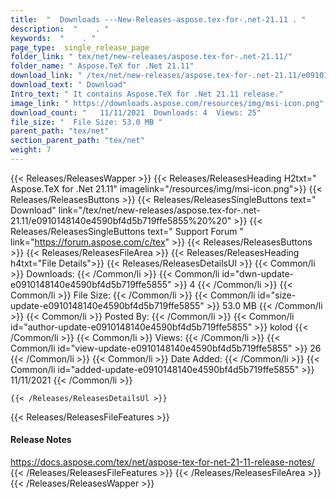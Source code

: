 ```yaml
---
title:  "  Downloads ---New-Releases-aspose.tex-for-.net-21.11 . " 
description:  "    . " 
keywords:  "    . " 
page_type:  single_release_page
folder_link: " tex/net/new-releases/aspose.tex-for-.net-21.11/"
folder_name: " Aspose.TeX for .Net 21.11"
download_link: " /tex/net/new-releases/aspose.tex-for-.net-21.11/e0910148140e4590bf4d5b719ffe5855"
download_text: " Download"
Intro_text: " It contains Aspose.TeX for .Net 21.11 release."
image_link: " https://downloads.aspose.com/resources/img/msi-icon.png"
download_count: "   11/11/2021  Downloads: 4  Views: 25"
file_size: "  File Size: 53.0 MB "
parent_path: "tex/net"
section_parent_path: "tex/net"
weight: 7 
---
```


{{< Releases/ReleasesWapper >}}
  {{< Releases/ReleasesHeading H2txt=" Aspose.TeX for .Net 21.11" imagelink="/resources/img/msi-icon.png">}}
  {{< Releases/ReleasesButtons >}}
    {{< Releases/ReleasesSingleButtons text=" Download" link="/tex/net/new-releases/aspose.tex-for-.net-21.11/e0910148140e4590bf4d5b719ffe5855%20%20" >}}
    {{< Releases/ReleasesSingleButtons text=" Support Forum " link="https://forum.aspose.com/c/tex" >}}
  {{< Releases/ReleasesButtons >}}
  {{< Releases/ReleasesFileArea >}}
    {{< Releases/ReleasesHeading h4txt="File Details">}}
    {{< Releases/ReleasesDetailsUl >}}
            {{< Common/li  >}} Downloads: {{< /Common/li >}} 
      {{< Common/li id="dwn-update-e0910148140e4590bf4d5b719ffe5855" >}} 4 {{< /Common/li >}} 
      {{< Common/li  >}} File Size: {{< /Common/li >}} 
      {{< Common/li id="size-update-e0910148140e4590bf4d5b719ffe5855" >}} 53.0 MB {{< /Common/li >}} 
      {{< Common/li  >}} Posted By: {{< /Common/li >}} 
      {{< Common/li id="author-update-e0910148140e4590bf4d5b719ffe5855" >}} kolod {{< /Common/li >}} 
      {{< Common/li  >}} Views: {{< /Common/li >}} 
      {{< Common/li id="view-update-e0910148140e4590bf4d5b719ffe5855" >}} 26 {{< /Common/li >}} 
      {{< Common/li  >}} Date Added: {{< /Common/li >}} 
      {{< Common/li id="added-update-e0910148140e4590bf4d5b719ffe5855" >}} 11/11/2021 {{< /Common/li >}} 

    {{< /Releases/ReleasesDetailsUl >}}

  {{< Releases/ReleasesFileFeatures >}}
      <h4>Release Notes</h4><div><a href="https://docs.aspose.com/tex/net/aspose-tex-for-net-21-11-release-notes/">https://docs.aspose.com/tex/net/aspose-tex-for-net-21-11-release-notes/</a></div>
  {{< /Releases/ReleasesFileFeatures >}}
 {{< /Releases/ReleasesFileArea >}}
{{< /Releases/ReleasesWapper >}}



